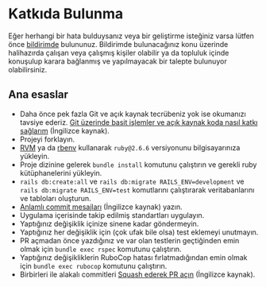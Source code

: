 # Katkıda Bulunma

Eğer herhangi bir hata bulduysanız veya bir geliştirme isteğiniz varsa lütfen
önce [bildirimde][1] bulununuz. Bildirimde bulunacağınız konu üzerinde halihazırda
çalışan veya çalışmış kişiler olabilir ya da topluluk içinde konuşulup karara bağlanmış ve
yapılmayacak bir talepte bulunuyor olabilirsiniz.

## Ana esaslar

* Daha önce pek fazla Git ve açık kaynak tecrübeniz yok ise okumanızı tavsiye ederiz. [Git üzerinde basit işlemler ve açık kaynak koda nasıl katkı sağlarım][2] (İngilizce kaynak).
* Projeyi forklayın.
* [RVM](https://rvm.io/rvm/install) ya da [rbenv](https://github.com/rbenv/rbenv#installation) kullanarak `ruby@2.6.6` versiyonunu bilgisayarınıza yükleyin.
* Proje dizinine gelerek `bundle install` komutunu çalıştırın ve gerekli ruby kütüphanelerini yükleyin.
* `rails db:create:all` ve `rails db:migrate RAILS_ENV=development` ve `rails db:migrate RAILS_ENV=test` komutlarını çalıştırarak veritabanlarını ve tabloları oluşturun.
* [Anlamlı commit mesajları][3] (İngilizce kaynak) yazın.
* Uygulama içerisinde takip edilmiş standartları uygulayın.
* Yaptığınız değişiklik içinize sinene kadar göndermeyin.
* Yaptığınız her değişiklik için (çok ufak bile olsa) test eklemeyi unutmayın.
* PR açmadan önce yazdığınız ve var olan testlerin geçtiğinden emin olmak için `bundle exec rspec` komutunu çalıştırın.
* Yaptığınız değişikliklerin RuboCop hatası fırlatmadığından emin olmak için `bundle exec rubocop` komutunu çalıştırın.
* Birbirleri ile alakalı commitleri [Squash ederek PR açın][4] (İngilizce kaynak).

[1]: https://github.com/rubytr/ruby-tr/issues
[2]: https://www.gun.io/blog/how-to-github-fork-branch-and-pull-request
[3]: https://tbaggery.com/2008/04/19/a-note-about-git-commit-messages.html
[4]: http://gitready.com/advanced/2009/02/10/squashing-commits-with-rebase.html
